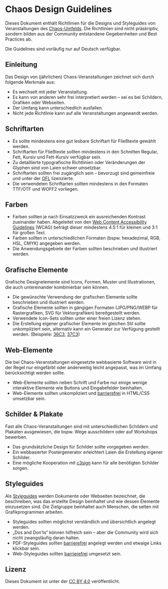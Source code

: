 # Chaos Design Guidelines

Dieses Dokument enthält Richtlinien für die Designs und Styleguides von Veranstaltungen des [Chaos-Umfelds](https://www.ccc.de). Die Richtlinien sind nicht präskriptiv, sondern bilden aus der Community entstandene Gegebenheiten und Best Practices ab.

Die Guidelines sind vorläufig nur auf Deutsch verfügbar.

## Einleitung

Das Design von (jährlichen) Chaos-Veranstaltungen zeichnet sich durch folgende Merkmale aus:

* Es wechselt mit jeder Veranstaltung.
* Es kann von anderen sehr frei interpretiert werden – sei es bei Schildern, Grafiken oder Webseiten.
* Der Umfang kann unterschiedlich ausfallen.
* Nicht jede Richtlinie kann auf alle Veranstaltungen angewandt werden.

## Schriftarten

* Es sollte mindestens eine gut lesbare Schriftart für Fließtexte gewählt werden.
* Schriftarten für Fließtexte sollten mindestens in den Schnitten Regular, Fett, Kursiv und Fett-Kursiv verfügbar sein.
* Zu detaillierte typografische Richtlinien oder Veränderungen der Glyphen sind von Laien schwer umsetzbar.
* Schriftarten sollten frei zugänglich sein – bevorzugt sind gemeinfreie und unter der [OFL](https://scripts.sil.org/ofl) lizenzierte.
* Die verwendeten Schriftarten sollten mindestens in den Formaten TTF/OTF und WOFF2 vorliegen.

## Farben

* Farben sollten je nach Einsatzzweck ein ausreichenden Kontrast zueinander haben. Abgeleitet von den [Web Content Accessibility Guidelines](https://www.w3.org/WAI/WCAG21/Understanding/contrast-minimum.html) (WCAG) beträgt dieser mindestens 4.5:1 für kleinen und 3:1 für großen Text.
* Farben sollten in unterschiedlichen Formaten (bspw. hexadezimal, RGB, HSL, CMYK) angegeben werden.
* Die Anwendungsgebiete der Farben sollten beschrieben und illustriert werden.

## Grafische Elemente

Grafische Designelemente sind Icons, Formen, Muster und Illustrationen, die auch untereinander kombinierbar sein können.

* Die gewünschte Verwendung der grafischen Elemente sollte beschrieben und illustriert werden.
* Grafische Elemente sollten in gängigen Formaten (JPG/PNG/WEBP für Rastergrafiken, SVG für Vektorgrafiken) bereitgestellt werden.
* Verwendete Icon-Sets sollten unter einer freien Lizenz stehen.
* Die Erstellung eigener grafischer Elemente im gleichen Stil sollte unkompliziert sein, alternativ kann ein Generator zur Verfügung gestellt werden. (Beispiele: [36C3](https://36c3.bleeptrack.de), [37C3](https://eulervoid.com/dither/))

## Web-Elemente

Die bei Chaos-Veranstaltungen eingesetzte webbasierte Software wird in der Regel nur eingefärbt oder anderweitig leicht angepasst, was im Umfang berücksichtigt werden sollte.

* Web-Elemente sollten neben Schrift und Farbe nur einige wenige interaktive Elemente wie Buttons und Eingabefelder beinhalten.
* Web-Elemente sollten unkompliziert und [barrierefrei](https://www.aktion-mensch.de/inklusion/barrierefreiheit/barrierefreie-website) in HTML/CSS umsetzbar sein.

## Schilder & Plakate

Fast alle Chaos-Veranstaltungen sind mit unterschiedlichen Schildern und Plakaten ausgewiesen, die bspw. Wege ausschildern oder auf Workshops bewerben.

* Das grundsätzliche Design für Schilder sollte vorgegeben werden.
* Ein webbasierter Postergenerator erleichtert Laien die Erstellung eigener Schilder.
* Eine mögliche Kooperation mit [c3sign](https://c3sign.de) kann für alle benötigten Schilder sorgen.

## Styleguides

Als [Styleguides](https://de.wikipedia.org/wiki/Styleguide) werden Dokumente oder Webseiten bezeichnet, die beschreiben, was das erstellte Design beinhaltet und wie dessen Elemente einzusetzen sind. Die Zielgruppe beinhaltet auch Menschen, die selten mit Grafikprogrammen arbeiten.

* Styleguides sollten möglichst verständlich und übersichtlich angelegt werden.
* „Dos and Don'ts“ können hilfreich sein – aber die Community wird sich nicht zwangsläufig daran halten.
* PDF-Styleguides sollten [barrierefrei](https://www.bundesfachstelle-barrierefreiheit.de/DE/Fachwissen/Informationstechnik/Barrierefreie-PDF/barrierefreie-pdf_node.html) angelegt werden und etwaige Links klickbar sein.
* Web-Styleguides sollten [barrierefrei](https://www.aktion-mensch.de/inklusion/barrierefreiheit/barrierefreie-website) umgesetzt sein.

## Lizenz

Dieses Dokument ist unter der [CC BY 4.0](https://creativecommons.org/licenses/by/4.0/) veröffentlicht.
